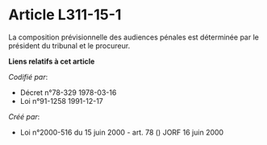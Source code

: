 # Article L311-15-1

La composition prévisionnelle des audiences pénales est déterminée par le président du tribunal et le procureur.

**Liens relatifs à cet article**

_Codifié par_:

  - Décret n°78-329 1978-03-16
  - Loi n°91-1258 1991-12-17

_Créé par_:

  - Loi n°2000-516 du 15 juin 2000 - art. 78 () JORF 16 juin 2000

